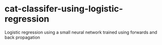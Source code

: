 # cat-classifer-using-logistic-regression
Logistic regression using a small neural network trained using forwards and back propagation
